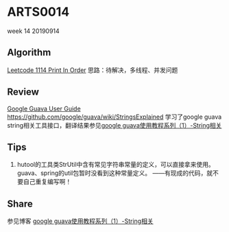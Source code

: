 # ARTS0014

week 14
20190914

## Algorithm

[Leetcode 1114 Print In Order](https://leetcode.com/problems/print-in-order/)
思路：待解决，多线程、并发问题

## Review

[Google Guava User Guide](https://github.com/google/guava/wiki)
https://github.com/google/guava/wiki/StringsExplained 学习了google guava string相关工具接口，翻译结果参见[google guava使用教程系列（1）-String相关](https://blog.csdn.net/evasnowind/article/details/100829776)


## Tips
1. hutool的工具类StrUtil中含有常见字符串常量的定义，可以直接拿来使用。guava、spring的util包暂时没看到这种常量定义。
——有现成的代码，就不要自己重复编写啊！

## Share
参见博客 [google guava使用教程系列（1）-String相关](https://blog.csdn.net/evasnowind/article/details/100829776)
